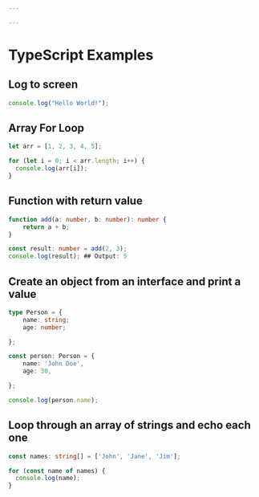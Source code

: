 ```yaml
---

---
```


# TypeScript Examples


## <a name='log-to-screen'></a>Log to screen

```typescript
console.log("Hello World!");
```


## <a name='array-for-loop'></a>Array For Loop

```typescript
let arr = [1, 2, 3, 4, 5];

for (let i = 0; i < arr.length; i++) {
  console.log(arr[i]);
}
```



## <a name='function-with-return-value'></a>Function with return value

```typescript
function add(a: number, b: number): number {
    return a + b;
}

const result: number = add(2, 3);
console.log(result); ## Output: 5
```


## <a name='create-an-object-from-an-interface-and-print-a-value'></a>Create an object from an interface and print a value

```typescript
type Person = {
    name: string;
    age: number;

};

const person: Person = {
    name: 'John Doe',
    age: 30,

};

console.log(person.name);
```


## <a name='loop-through-an-array-of-strings-and-echo-each-one'></a>Loop through an array of strings and echo each one

```typescript
const names: string[] = ['John', 'Jane', 'Jim'];

for (const name of names) {
  console.log(name);
}
```